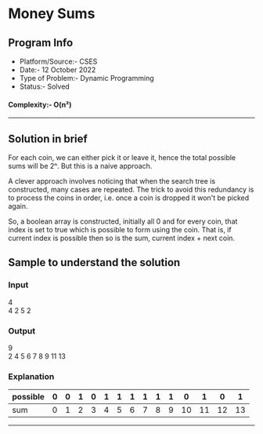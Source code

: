 # Money Sums
## Program Info
- Platform/Source:- CSES
- Date:- 12 October 2022
- Type of Problem:- Dynamic Programming
- Status:- Solved
#### Complexity:- O(n²)
---
## Solution in brief
For each coin, we can either pick it or leave it, hence the total possible sums will be 2ⁿ.
But this is a naive approach.

A clever approach involves noticing that when the search tree is constructed, many cases are repeated.
The trick to avoid this redundancy is to process the coins in order, i.e. once a coin is dropped it won't be picked again.

So, a boolean array is constructed, initially all 0 and for every coin, that index is set to true which is possible to form using the coin.
That is, if current index is possible then so is the sum, current index + next coin.

## Sample to understand the solution

### Input
4\
4 2 5 2

### Output
9\
2 4 5 6 7 8 9 11 13

### Explanation

| possible | 0   | 0   | 1   | 0   | 1   | 1   | 1   | 1   | 1   | 1   | 0   | 1   | 0   | 1   |
| -------- | --- | --- | --- | --- | --- | --- | --- | --- | --- | --- | --- | --- | --- | --- |
| sum      | 0   | 1   | 2   | 3   | 4   | 5   | 6   | 7   | 8   | 9   | 10  | 11  | 12  | 13  | 

---